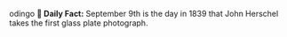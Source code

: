 odingo
**<b>📌 Daily Fact:</b>** September 9th is the day in 1839 that John Herschel takes the first glass plate photograph.
